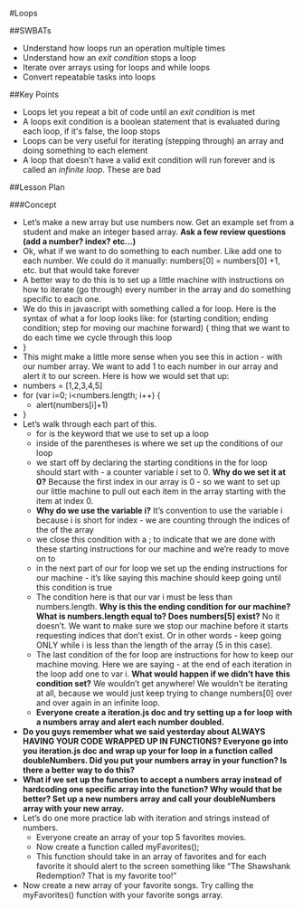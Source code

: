 #Loops

##SWBATs
+ Understand how loops run an operation multiple times
+ Understand how an *exit condition* stops a loop
+ Iterate over arrays using for loops and while loops
+ Convert repeatable tasks into loops

##Key Points
+ Loops let you repeat a bit of code until an *exit condition* is met
+ A loops exit condition is a boolean statement that is evaluated during each loop, if it's false, the loop stops
+ Loops can be very useful for iterating (stepping through) an array and doing something to each element
+ A loop that doesn't have a valid exit condition will run forever and is called an *infinite loop*. These are bad

##Lesson Plan

###Concept  

+ Let’s make a new array but use numbers now. Get an example set from a student and make an integer based array. <b>Ask a few review questions (add a number? index? etc…)</b>
+ Ok, what if we want to do something to each number. Like add one to each number. We could do it manually: numbers[0] = numbers[0] +1, etc. but that would take forever
+ A better way to do this is to set up a little machine with instructions on how to iterate (go through) every number in the array and do something specific to each one.
+ We do this in javascript with something called a for loop. Here is the syntax of what a for loop looks like:
for (starting condition; ending condition; step for moving our machine forward) {
  thing that we want to do each time we cycle through this loop
+ }
+ This might make a little more sense when you see this in action - with our number array. We want to add 1 to each number in our array and alert it to our screen. Here is how we would set that up:
+ numbers = [1,2,3,4,5]
+ for (var i=0; i<numbers.length; i++) {
    + alert(numbers[i]+1)
+ }
+ Let’s walk through each part of this.
  + for is the keyword that we use to set up a loop
  + inside of the parentheses is where we set up the conditions of our loop
  + we start off by declaring the starting conditions in the for loop should start with - a counter variable i set to 0. <b>Why do we set it at 0?</b> Because the first index in our array is 0 - so we want to set up our little machine to pull out each item in the array starting with the item at index 0.
  + <b>Why do we use the variable i?</b> It’s convention to use the variable i because i is short for index - we are counting through the indices of the of the array
  + we close this condition with a ; to indicate that we are done with these starting instructions for our machine and we’re ready to move on to 
  + in the next part of our for loop we set up the ending instructions for our machine - it’s like saying this machine should keep going until this condition is true
  + The condition here is that our var i must be less than numbers.length. <b>Why is this the ending condition for our machine? What is numbers.length equal to? Does numbers[5] exist?</b> No it doesn’t. We want to make sure we stop our machine before it starts requesting indices that don’t exist. Or in other words - keep going ONLY while i is less than the length of the array (5 in this case). 
  + The last condition of the for loop are instructions for how to keep our machine moving. Here we are saying - at the end of each iteration in the loop add one to var i. <b>What would happen if we didn’t have this condition set?</b> We wouldn’t get anywhere! We wouldn’t be iterating at all, because we would just keep trying to change numbers[0] over and over again in an infinite loop.
  + <b>Everyone create a iteration.js doc and try setting up a for loop with a numbers array and alert each number doubled.</b>
+ <b>Do you guys remember what we said yesterday about ALWAYS HAVING YOUR CODE WRAPPED UP IN FUNCTIONS? Everyone go into you iteration.js doc and wrap up your for loop in a function called doubleNumbers. Did you put your numbers array in your function? Is there a better way to do this?
+ What if we set up the function to accept a numbers array instead of hardcoding one specific array into the function? Why would that be better? Set up a new numbers array and call your doubleNumbers array with your new array.</b>
+ Let’s do one more practice lab with iteration and strings instead of numbers. 
  + Everyone create an array of your top 5 favorites movies.
  + Now create a function called myFavorites();
  + This function should take in an array of favorites and for each favorite it should alert to the screen something like “The Shawshank Redemption? That is my favorite too!”
+ Now create a new array of your favorite songs. Try calling the myFavorites() function with your favorite songs array.

